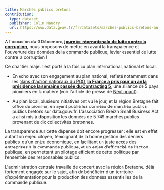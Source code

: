 ```yaml
---
title: Marchés publics bretons
contribution:
  type: dataset
  publisher: Colin Maudry
  url: https://www.data.gouv.fr/fr/datasets/marches-publics-bretons-au-format-json-reglementaire-2013-2015-1/
---
```


<!--more-->

A l'occasion du 9 Décembre, **[journée internationale de lutte contre la corruption](http://www.un.org/fr/events/anticorruptionday/)**, nous proposons de mettre en avant la transparence et l'ouverture des données de la commande publique, levier essentiel de lutte contre la corruption !

Ce chantier majeur est porté à la fois au plan international, national et local.

- En écho avec son engagement au plan national, refleté notamment dans les [plans d'action nationaux du PGO](https://gouvernement-ouvert.etalab.gouv.fr/pgo-concertation/topic/59b7d794db768b751899fd9f), **[la France a pris pour un an la présidence la semaine passée du Contracting 5](https://www.etalab.gouv.fr/la-transparence-de-la-commande-publique-se-transforme-au-service-de-lopen-data)**, une alliance de 5 pays pionniers en la matière (voir l'article de presse de [NextInpact](https://www.nextinpact.com/news/105716-la-france-prend-presidence-c5-afin-favoriser-transparence-sur-commande-publique.htm)).

- Au plan local, plusieurs initiatives ont vu le jour, et la région Bretagne fait office de pionnier, en ayant publié les données de marchés publics publics bretons sur data.gouv.fr. L'association Breizh Small Business Act a ainsi mis à disposition les données de 5 749 marchés publics provenant de dix collectivités bretonnes.

La transparence sur cette dépense doit encore progresser : elle est en effet autant un enjeu citoyen, témoignant de la bonne gestion des deniers publics, qu’un enjeu économique, en facilitant un juste accès des entreprises à la commande publique, et un enjeu d’efficacité de l’action publique, en permettant un pilotage efficient de cette politique par l’ensemble des responsables publics. 

L'administration centrale travaille de concert avec la région Bretagne, déjà fortement engagée sur le sujet, afin de bénéficier d’un territoire d’expérimentation pour la production des données essentielles de la commande publique.

<div data-udata-dataset-id="5979b06088ee380e9896013c"></div>
